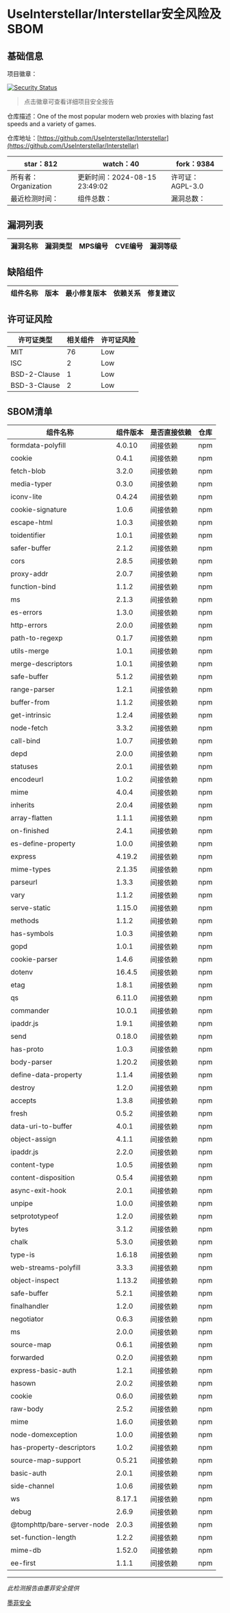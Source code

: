 # UseInterstellar/Interstellar安全风险及SBOM

## 基础信息

项目徽章：

[![Security Status](https://www.murphysec.com/platform3/v31/badge/1824523295243710464.svg)](https://www.murphysec.com/console/report/1783937757139759104/1824523295243710464)

> 点击徽章可查看详细项目安全报告

仓库描述：One of the most popular modern web proxies with blazing fast speeds and a variety of games.

仓库地址：[https://github.com/UseInterstellar/Interstellar](https://github.com/UseInterstellar/Interstellar)

| star：812 | watch：40 | fork：9384 |
| ----------- | -------------- | ------------ |
| 所有者：Organization | 更新时间：2024-08-15 23:49:02 | 许可证：AGPL-3.0 |
| 最近检测时间： | 组件总数： | 漏洞总数： |




## 漏洞列表

| 漏洞名称 | 漏洞类型 | MPS编号 | CVE编号 | 漏洞等级 |
| ------- | ------ | ------- | ------ | ----- |





## 缺陷组件

| 组件名称 | 版本 | 最小修复版本 | 依赖关系 | 修复建议 |
| -------- | ---- | ------------ | -------- | -------- |





## 许可证风险

| 许可证类型 | 相关组件 | 许可证风险 |
| ---------- | -------- | ---------- |
|MIT|76|Low|
|ISC|2|Low|
|BSD-2-Clause|1|Low|
|BSD-3-Clause|2|Low|




## SBOM清单

| 组件名称 | 组件版本 | 是否直接依赖 | 仓库 |
| -------- | -------- | ------------ | ---- |
|formdata-polyfill|4.0.10|间接依赖|npm|
|cookie|0.4.1|间接依赖|npm|
|fetch-blob|3.2.0|间接依赖|npm|
|media-typer|0.3.0|间接依赖|npm|
|iconv-lite|0.4.24|间接依赖|npm|
|cookie-signature|1.0.6|间接依赖|npm|
|escape-html|1.0.3|间接依赖|npm|
|toidentifier|1.0.1|间接依赖|npm|
|safer-buffer|2.1.2|间接依赖|npm|
|cors|2.8.5|间接依赖|npm|
|proxy-addr|2.0.7|间接依赖|npm|
|function-bind|1.1.2|间接依赖|npm|
|ms|2.1.3|间接依赖|npm|
|es-errors|1.3.0|间接依赖|npm|
|http-errors|2.0.0|间接依赖|npm|
|path-to-regexp|0.1.7|间接依赖|npm|
|utils-merge|1.0.1|间接依赖|npm|
|merge-descriptors|1.0.1|间接依赖|npm|
|safe-buffer|5.1.2|间接依赖|npm|
|range-parser|1.2.1|间接依赖|npm|
|buffer-from|1.1.2|间接依赖|npm|
|get-intrinsic|1.2.4|间接依赖|npm|
|node-fetch|3.3.2|间接依赖|npm|
|call-bind|1.0.7|间接依赖|npm|
|depd|2.0.0|间接依赖|npm|
|statuses|2.0.1|间接依赖|npm|
|encodeurl|1.0.2|间接依赖|npm|
|mime|4.0.4|间接依赖|npm|
|inherits|2.0.4|间接依赖|npm|
|array-flatten|1.1.1|间接依赖|npm|
|on-finished|2.4.1|间接依赖|npm|
|es-define-property|1.0.0|间接依赖|npm|
|express|4.19.2|间接依赖|npm|
|mime-types|2.1.35|间接依赖|npm|
|parseurl|1.3.3|间接依赖|npm|
|vary|1.1.2|间接依赖|npm|
|serve-static|1.15.0|间接依赖|npm|
|methods|1.1.2|间接依赖|npm|
|has-symbols|1.0.3|间接依赖|npm|
|gopd|1.0.1|间接依赖|npm|
|cookie-parser|1.4.6|间接依赖|npm|
|dotenv|16.4.5|间接依赖|npm|
|etag|1.8.1|间接依赖|npm|
|qs|6.11.0|间接依赖|npm|
|commander|10.0.1|间接依赖|npm|
|ipaddr.js|1.9.1|间接依赖|npm|
|send|0.18.0|间接依赖|npm|
|has-proto|1.0.3|间接依赖|npm|
|body-parser|1.20.2|间接依赖|npm|
|define-data-property|1.1.4|间接依赖|npm|
|destroy|1.2.0|间接依赖|npm|
|accepts|1.3.8|间接依赖|npm|
|fresh|0.5.2|间接依赖|npm|
|data-uri-to-buffer|4.0.1|间接依赖|npm|
|object-assign|4.1.1|间接依赖|npm|
|ipaddr.js|2.2.0|间接依赖|npm|
|content-type|1.0.5|间接依赖|npm|
|content-disposition|0.5.4|间接依赖|npm|
|async-exit-hook|2.0.1|间接依赖|npm|
|unpipe|1.0.0|间接依赖|npm|
|setprototypeof|1.2.0|间接依赖|npm|
|bytes|3.1.2|间接依赖|npm|
|chalk|5.3.0|间接依赖|npm|
|type-is|1.6.18|间接依赖|npm|
|web-streams-polyfill|3.3.3|间接依赖|npm|
|object-inspect|1.13.2|间接依赖|npm|
|safe-buffer|5.2.1|间接依赖|npm|
|finalhandler|1.2.0|间接依赖|npm|
|negotiator|0.6.3|间接依赖|npm|
|ms|2.0.0|间接依赖|npm|
|source-map|0.6.1|间接依赖|npm|
|forwarded|0.2.0|间接依赖|npm|
|express-basic-auth|1.2.1|间接依赖|npm|
|hasown|2.0.2|间接依赖|npm|
|cookie|0.6.0|间接依赖|npm|
|raw-body|2.5.2|间接依赖|npm|
|mime|1.6.0|间接依赖|npm|
|node-domexception|1.0.0|间接依赖|npm|
|has-property-descriptors|1.0.2|间接依赖|npm|
|source-map-support|0.5.21|间接依赖|npm|
|basic-auth|2.0.1|间接依赖|npm|
|side-channel|1.0.6|间接依赖|npm|
|ws|8.17.1|间接依赖|npm|
|debug|2.6.9|间接依赖|npm|
|@tomphttp/bare-server-node|2.0.3|间接依赖|npm|
|set-function-length|1.2.2|间接依赖|npm|
|mime-db|1.52.0|间接依赖|npm|
|ee-first|1.1.1|间接依赖|npm|


------

*此检测报告由墨菲安全提供*

[墨菲安全](www.murphysec.com)